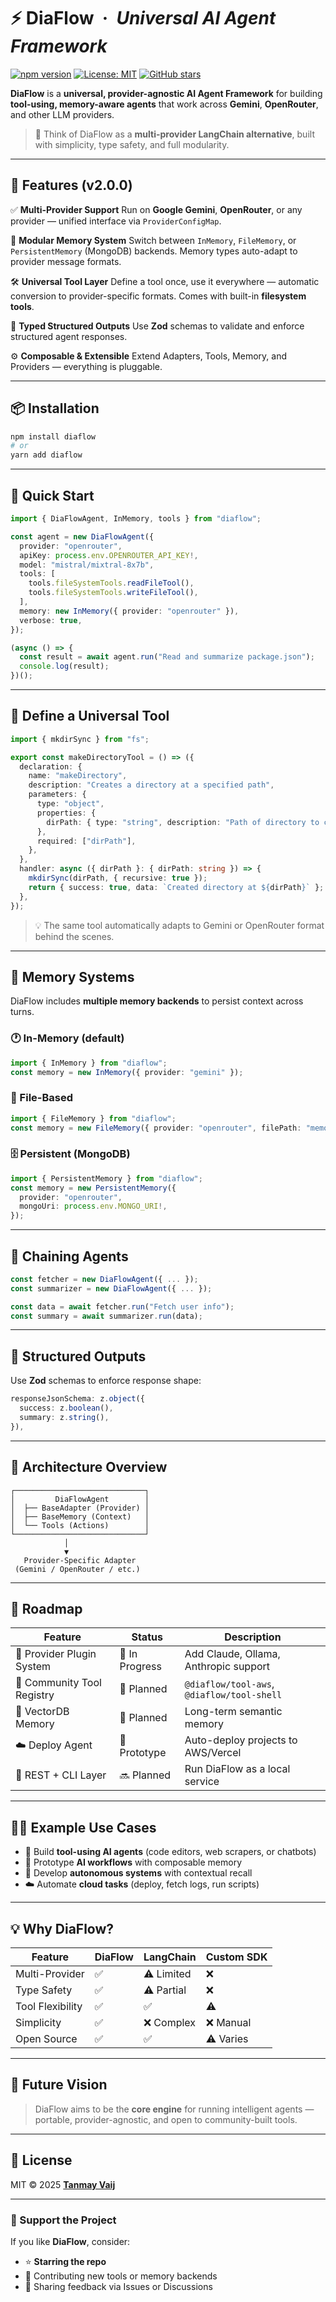 # ⚡ DiaFlow  ·  *Universal AI Agent Framework*

[![npm version](https://img.shields.io/npm/v/diaflow.svg?color=blue)](https://www.npmjs.com/package/diaflow)
[![License: MIT](https://img.shields.io/badge/license-MIT-green.svg)](./LICENSE)
[![GitHub stars](https://img.shields.io/github/stars/tanmayvaij/diaflow?style=social)](https://github.com/tanmayvaij/diaflow/stargazers)

**DiaFlow** is a **universal, provider-agnostic AI Agent Framework** for building **tool-using, memory-aware agents** that work across **Gemini**, **OpenRouter**, and other LLM providers.

> 🧩 Think of DiaFlow as a **multi-provider LangChain alternative**, built with simplicity, type safety, and full modularity.

---

## 🌟 Features (v2.0.0)

✅ **Multi-Provider Support**
Run on **Google Gemini**, **OpenRouter**, or any provider — unified interface via `ProviderConfigMap`.

🧠 **Modular Memory System**
Switch between `InMemory`, `FileMemory`, or `PersistentMemory` (MongoDB) backends.
Memory types auto-adapt to provider message formats.

🛠 **Universal Tool Layer**
Define a tool once, use it everywhere — automatic conversion to provider-specific formats.
Comes with built-in **filesystem tools**.

🧾 **Typed Structured Outputs**
Use **Zod** schemas to validate and enforce structured agent responses.

⚙️ **Composable & Extensible**
Extend Adapters, Tools, Memory, and Providers — everything is pluggable.

---

## 📦 Installation

```bash
npm install diaflow
# or
yarn add diaflow
```

---

## 🚀 Quick Start

```ts
import { DiaFlowAgent, InMemory, tools } from "diaflow";

const agent = new DiaFlowAgent({
  provider: "openrouter",
  apiKey: process.env.OPENROUTER_API_KEY!,
  model: "mistral/mixtral-8x7b",
  tools: [
    tools.fileSystemTools.readFileTool(),
    tools.fileSystemTools.writeFileTool(),
  ],
  memory: new InMemory({ provider: "openrouter" }),
  verbose: true,
});

(async () => {
  const result = await agent.run("Read and summarize package.json");
  console.log(result);
})();
```

---

## 🧰 Define a Universal Tool

```ts
import { mkdirSync } from "fs";

export const makeDirectoryTool = () => ({
  declaration: {
    name: "makeDirectory",
    description: "Creates a directory at a specified path",
    parameters: {
      type: "object",
      properties: {
        dirPath: { type: "string", description: "Path of directory to create" },
      },
      required: ["dirPath"],
    },
  },
  handler: async ({ dirPath }: { dirPath: string }) => {
    mkdirSync(dirPath, { recursive: true });
    return { success: true, data: `Created directory at ${dirPath}` };
  },
});
```

> 💡 The same tool automatically adapts to Gemini or OpenRouter format behind the scenes.

---

## 🧠 Memory Systems

DiaFlow includes **multiple memory backends** to persist context across turns.

### 🕐 In-Memory (default)

```ts
import { InMemory } from "diaflow";
const memory = new InMemory({ provider: "gemini" });
```

### 💾 File-Based

```ts
import { FileMemory } from "diaflow";
const memory = new FileMemory({ provider: "openrouter", filePath: "memory.jsonl" });
```

### 🗄️ Persistent (MongoDB)

```ts
import { PersistentMemory } from "diaflow";
const memory = new PersistentMemory({
  provider: "openrouter",
  mongoUri: process.env.MONGO_URI!,
});
```

---

## 🔗 Chaining Agents

```ts
const fetcher = new DiaFlowAgent({ ... });
const summarizer = new DiaFlowAgent({ ... });

const data = await fetcher.run("Fetch user info");
const summary = await summarizer.run(data);
```

---

## 🧾 Structured Outputs

Use **Zod** schemas to enforce response shape:

```ts
responseJsonSchema: z.object({
  success: z.boolean(),
  summary: z.string(),
}),
```

---

## 🧩 Architecture Overview

```
┌─────────────────────────────┐
│         DiaFlowAgent        │
│  ├── BaseAdapter (Provider) │
│  ├── BaseMemory (Context)   │
│  └── Tools (Actions)        │
└─────────────────────────────┘
            │
            ▼
   Provider-Specific Adapter
 (Gemini / OpenRouter / etc.)
```

---

## 🔮 Roadmap

| Feature                    | Status         | Description                                |
| -------------------------- | -------------- | ------------------------------------------ |
| 🧩 Provider Plugin System  | 🚧 In Progress | Add Claude, Ollama, Anthropic support      |
| 🧰 Community Tool Registry | 🧠 Planned     | `@diaflow/tool-aws`, `@diaflow/tool-shell` |
| 🧠 VectorDB Memory         | 🧠 Planned     | Long-term semantic memory                  |
| ☁️ Deploy Agent            | 🚧 Prototype   | Auto-deploy projects to AWS/Vercel         |
| 🧩 REST + CLI Layer        | 🔜 Planned     | Run DiaFlow as a local service             |

---

## 👨‍💻 Example Use Cases

* 🤖 Build **tool-using AI agents** (code editors, web scrapers, or chatbots)
* 🧩 Prototype **AI workflows** with composable memory
* 🧠 Develop **autonomous systems** with contextual recall
* ☁️ Automate **cloud tasks** (deploy, fetch logs, run scripts)

---

## 💡 Why DiaFlow?

| Feature          | DiaFlow | LangChain  | Custom SDK |
| ---------------- | ------- | ---------- | ---------- |
| Multi-Provider   | ✅       | ⚠️ Limited | ❌          |
| Type Safety      | ✅       | ⚠️ Partial | ❌          |
| Tool Flexibility | ✅       | ✅          | ⚠️         |
| Simplicity       | ✅       | ❌ Complex  | ❌ Manual   |
| Open Source      | ✅       | ✅          | ⚠️ Varies  |

---

## 🧭 Future Vision

> DiaFlow aims to be the **core engine** for running intelligent agents — portable, provider-agnostic, and open to community-built tools.

---

## 📜 License

MIT © 2025 [**Tanmay Vaij**](https://github.com/tanmayvaij)

---

### 🖤 Support the Project

If you like **DiaFlow**, consider:

* ⭐ **Starring the repo**
* 🧩 Contributing new tools or memory backends
* 💬 Sharing feedback via Issues or Discussions
